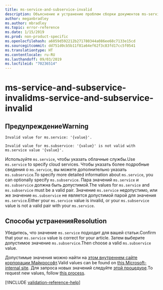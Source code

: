 ```yaml
---
title: ms-service-and-subservice-invalid
description: Объяснение и устранение проблем сборки документов ms-service-and-subservice-invalid
author: meganbradley
ms.author: mbradley
ms.topic: error-reference
ms.date: 1/15/2019
ms.prod: non-product-specific
ms.openlocfilehash: a6059d592212b271780344a086ee68c7133e15cd
ms.sourcegitcommit: dd751d0cb5b11f81a64ef62f3c83fd17cc5f0541
ms.translationtype: HT
ms.contentlocale: ru-RU
ms.lasthandoff: 09/03/2019
ms.locfileid: "70236514"
---
```

# <a name="ms-service-and-subservice-invalid"></a><span data-ttu-id="0a862-103">ms-service-and-subservice-invalid</span><span class="sxs-lookup"><span data-stu-id="0a862-103">ms-service-and-subservice-invalid</span></span>

## <a name="warning"></a><span data-ttu-id="0a862-104">Предупреждение</span><span class="sxs-lookup"><span data-stu-id="0a862-104">Warning</span></span>

`Invalid value for ms.service: '{value}'.`

`Invalid value for ms.subservice: '{value}' is not valid with ms.service value '{value}'.`

<span data-ttu-id="0a862-105">Используйте `ms.service`, чтобы указать облачные службы.</span><span class="sxs-lookup"><span data-stu-id="0a862-105">Use `ms.service` to specify cloud services.</span></span> <span data-ttu-id="0a862-106">Чтобы указать более подробные сведения о `ms.service`, вы можете дополнительно указать `ms.subservice`.</span><span class="sxs-lookup"><span data-stu-id="0a862-106">To specify more detailed information about `ms.service`, you can optionally specify `ms.subservice`.</span></span> <span data-ttu-id="0a862-107">Пара значений `ms.service` и `ms.subservice` должна быть допустимой.</span><span class="sxs-lookup"><span data-stu-id="0a862-107">The values for `ms.service` and `ms.subservice` must be a valid pair.</span></span> <span data-ttu-id="0a862-108">Значение `ms.service` недопустимо, или же значение `ms.subservice` не является допустимой парой для значения `ms.service`.</span><span class="sxs-lookup"><span data-stu-id="0a862-108">Either your `ms.service` value is invalid, or your `ms.subservice` value is not a valid pair with your `ms.service`.</span></span>

## <a name="resolution"></a><span data-ttu-id="0a862-109">Способы устранения</span><span class="sxs-lookup"><span data-stu-id="0a862-109">Resolution</span></span>

<span data-ttu-id="0a862-110">Убедитесь, что значение `ms.service` подходит для вашей статьи.</span><span class="sxs-lookup"><span data-stu-id="0a862-110">Confirm that your `ms.service` value is correct for your article.</span></span> <span data-ttu-id="0a862-111">Затем выберите допустимое значение `ms.subservice`.</span><span class="sxs-lookup"><span data-stu-id="0a862-111">Then choose a valid `ms.subservice` value.</span></span>

<span data-ttu-id="0a862-112">Допустимые значения можно найти на [этом внутреннем сайте корпорации Майкрософт](https://docsmetadatatool.azurewebsites.net/allowlists).</span><span class="sxs-lookup"><span data-stu-id="0a862-112">Valid values can be found on [this Microsoft-internal site](https://docsmetadatatool.azurewebsites.net/allowlists).</span></span> <span data-ttu-id="0a862-113">Для запроса новых значений следуйте [этой процедуре](https://review.docs.microsoft.com/help/contribute/metadata-changes?branch=master).</span><span class="sxs-lookup"><span data-stu-id="0a862-113">To request new values, follow [this process](https://review.docs.microsoft.com/help/contribute/metadata-changes?branch=master).</span></span>

<!--make sure to add this file to your includes folder and verify the path-->
[!INCLUDE [validation-reference-help](includes/validation-reference-help.md)]
